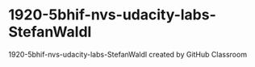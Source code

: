 # 1920-5bhif-nvs-udacity-labs-StefanWaldl
1920-5bhif-nvs-udacity-labs-StefanWaldl created by GitHub Classroom

